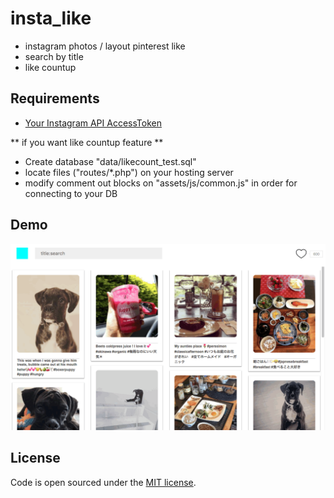 # insta_like 

- instagram photos / layout pinterest like 
- search by title
- like countup

## Requirements

- [Your Instagram API AccessToken](https://www.instagram.com/developer/) 

** if you want like countup feature **
- Create database "data/likecount_test.sql"
- locate files ("routes/*.php") on your hosting server
- modify comment out blocks on "assets/js/common.js" in order for connecting to your DB

## Demo

![demo.com](https://github.com/miri4ech/insta_like/blob/demo/demo.gif)

## License

Code is open sourced under the [MIT license](LICENSE.md).

